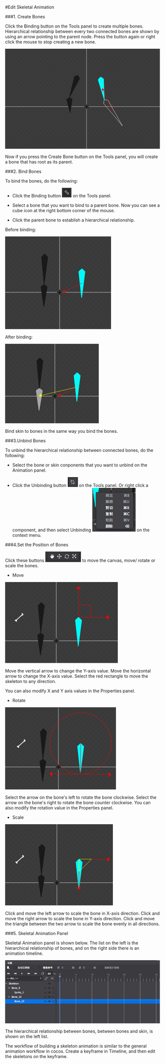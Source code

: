 #Edit Skeletal Animation

###1. Create Bones

Click the Binding button on the Tools panel to create multiple bones. Hierarchical relationship between every two connected bones are shown by using an arrow pointing to the parent node. Press the button again or right click the mouse to stop creating a new bone. 

![image](res/1.png)

Now if you press the Create Bone button on the Tools panel, you will create a bone that has root as its parent. 

###2. Bind Bones

To bind the bones, do the following:

- Click the Binding button ![image](res/2.png) on the Tools panel.

- Select a bone that you want to bind to a parent bone. Now you can see a cube icon at the right bottom corner  of the mouse.

- Click the parent bone to establish a hierarchical relationship. 

Before binding:

![image](res/3.png)

After binding: 

![image](res/4.png)

Bind skin to bones in the same way you bind the bones. 

###3.Unbind Bones

To unbind the hierarchical relationship between connected bones, do the following:

-  Select the bone or skin conponents that you want to unbind on the Animation panel.  

- Click the Unbinding button ![image](res/5.png) on the Tools panel. Or right click a component, and then select Unbinding ![image](res/6.png) on the context menu.  


###4.Set the Position of Bones

Click these buttons ![image](res/8.png) to move the canvas, move/ rotate or scale the bones. 

- Move 

![image](res/9.png)

Move the vertical arrow to change the Y-axis value. Move the horizontal arrow to change the X-axis value.  Select the red rectangle to move the skeleton to any direction. 

You can also modify X and Y axis values in the Properties panel. 

- Rotate

![image](res/10.png)

Select the arrow on the bone's left to rotate the bone  clockwise.  Select the arrow on the bone's right to rotate the bone counter clockwise. You can also modify the rotation value in the Properties panel. 

- Scale

![image](res/11.png)

Click and move the left arrow to scale the bone in X-axis direction. Click and move the right arrow to scale the bone in Y-axis direction. Click and move the triangle between the two arrow to scale the bone evenly in all directions. 

###5. Skeletal Animation Panel

Skeletal Animation panel is shown below. The list on the left is the hierarchical relationship of bones, and on the right side there is an animation timeline. 

![image](res/12.png)

The hierarchical relationship between bones, between bones and skin, is shown on the left list.

The workflow of building a skeleton animation is similar to the general animation workflow in cocos. Create a keyframe in Timeline, and then edit the skeletons on the keyframe.  
